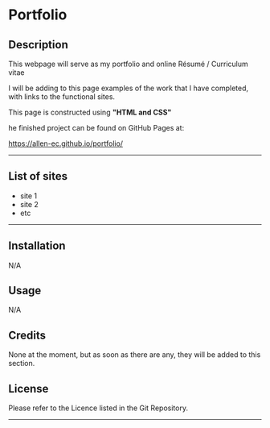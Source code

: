 # Portfolio

## Description

This webpage will serve as my portfolio and online Résumé / Curriculum vitae

I will be adding to this page examples of the work that I have completed, with links to the functional sites.

This page is constructed using **"HTML and CSS"**

he finished project can be found on GitHub Pages at:
 
 https://allen-ec.github.io/portfolio/

---

## List of sites

- site 1
- site 2
- etc

---


## Installation

N/A

## Usage

N/A

## Credits

None at the moment, but as soon as there are any, they will be added to this section.

## License

Please refer to the Licence listed in the Git Repository.

---